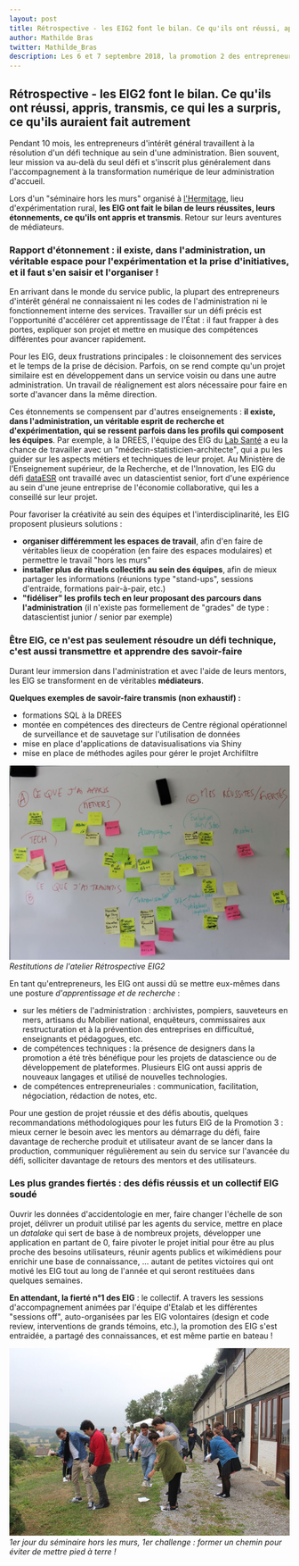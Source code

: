 ```yaml
---
layout: post
title: Rétrospective - les EIG2 font le bilan. Ce qu'ils ont réussi, appris, transmis, ce qui les a surpris, ce qu'ils auraient fait autrement 
author: Mathilde Bras
twitter: Mathilde_Bras
description: Les 6 et 7 septembre 2018, la promotion 2 des entrepreneurs d'intérêt général prenait du temps "hors les murs" pour faire le bilan de l'année et imaginer le futur du programme et de leurs projets. Un atelier "Réussites/Enseignements" a été organisé. Restitutions (en images). 
---
```


## Rétrospective - les EIG2 font le bilan. Ce qu'ils ont réussi, appris, transmis, ce qui les a surpris, ce qu'ils auraient fait autrement 

Pendant 10 mois, les entrepreneurs d'intérêt général travaillent à la résolution d'un défi technique au sein d'une administration. Bien souvent, leur mission va au-delà du seul défi et s'inscrit plus généralement dans l'accompagnement à la transformation numérique de leur administration d'accueil.

Lors d'un "séminaire hors les murs" organisé à [l'Hermitage](https://www.hermitagelelab.com/), lieu d'expérimentation rural, **les EIG ont fait le bilan de leurs réussites, leurs étonnements, ce qu'ils ont appris et transmis**. Retour sur leurs aventures de médiateurs.

### Rapport d'étonnement : il existe, dans l'administration, un véritable espace pour l'expérimentation et la prise d'initiatives, et il faut s'en saisir et l'organiser !

En arrivant dans le monde du service public, la plupart des entrepreneurs d'intérêt général ne connaissaient ni les codes de l'administration ni le fonctionnement interne des services. Travailler sur un défi précis est l'opportunité d'accélérer cet apprentissage de l'État : il faut frapper à des portes, expliquer son projet et mettre en musique des compétences différentes pour avancer rapidement.

Pour les EIG, deux frustrations principales : le cloisonnement des services et le temps de la prise de décision. Parfois, on se rend compte qu'un projet similaire est en développement dans un service voisin ou dans une autre administration. Un travail de réalignement est alors nécessaire pour faire en sorte d'avancer dans la même direction.

Ces étonnements se compensent par d'autres enseignements : **il existe, dans l'administration, un véritable esprit de recherche et d'expérimentation, qui se ressent parfois dans les profils qui composent les équipes**. Par exemple, à la DREES, l'équipe des EIG du [Lab Santé](/defis/2018/labsante.html) a eu la chance de travailler avec un "médecin-statisticien-architecte", qui a pu les guider sur les aspects métiers et techniques de leur projet. Au Ministère de l'Enseignement supérieur, de la Recherche, et de l'Innovation, les EIG du défi [dataESR](/defis/2018/dataesr.html) ont travaillé avec un datascientist senior, fort d'une expérience au sein d'une jeune entreprise de l'économie collaborative, qui les a conseillé sur leur projet.

Pour favoriser la créativité au sein des équipes et l'interdisciplinarité, les EIG proposent plusieurs solutions : 
* **organiser différemment les espaces de travail**, afin d'en faire de véritables lieux de coopération (en faire des espaces modulaires) et permettre le travail "hors les murs"
* **installer plus de rituels collectifs au sein des équipes**, afin de mieux partager les informations (réunions type "stand-ups", sessions d'entraide, formations pair-à-pair, etc.)
* **"fidéliser" les profils tech en leur proposant des parcours dans l'administration** (il n'existe pas formellement de "grades" de type : datascientist junior / senior par exemple)

### Être EIG, ce n'est pas seulement résoudre un défi technique, c'est aussi transmettre et apprendre des savoir-faire

Durant leur immersion dans l'administration et avec l'aide de leurs mentors, les EIG se transforment en de véritables **médiateurs**. 

**Quelques exemples de savoir-faire transmis (non exhaustif) :** 
* formations SQL à la DREES
* montée en compétences des directeurs de Centre régional opérationnel de surveillance et de sauvetage sur l'utilisation de données
* mise en place d'applications de datavisualisations via Shiny
* mise en place de méthodes agiles pour gérer le projet Archifiltre

![Tableau wins-fails](/img/blog/win-fails-tableau.JPG)
_Restitutions de l'atelier Rétrospective EIG2_

En tant qu'entrepreneurs, les EIG ont aussi dû se mettre eux-mêmes dans une posture _d'apprentissage et de recherche_ : 
* sur les métiers de l'administration : archivistes, pompiers, sauveteurs en mers, artisans du Mobilier national, enquêteurs, commissaires aux restructuration et à la prévention des entreprises en difficultué, enseignants et pédagogues, etc.
* de compétences techniques : la présence de designers dans la promotion a été très bénéfique pour les projets de datascience ou de développement de plateformes. Plusieurs EIG ont aussi appris de nouveaux langages et utilisé de nouvelles technologies.
* de compétences entrepreneuriales : communication, facilitation, négociation, rédaction de notes, etc.

Pour une gestion de projet réussie et des défis aboutis, quelques recommandations méthodologiques pour les futurs EIG de la Promotion 3 : mieux cerner le besoin avec les mentors au démarrage du défi, faire davantage de recherche produit et utilisateur avant de se lancer dans la production, communiquer régulièrement au sein du service sur l'avancée du défi, solliciter davantage de retours des mentors et des utilisateurs.

### Les plus grandes fiertés : des défis réussis et un collectif EIG soudé

Ouvrir les données d'accidentologie en mer, faire changer l'échelle de son projet, délivrer un produit utilisé par les agents du service, mettre en place un _datalake_ qui sert de base à de nombreux projets, développer une application en partant de 0, faire pivoter le projet initial pour être au plus proche des besoins utilisateurs, réunir agents publics et wikimédiens pour enrichir une base de connaissance, ... autant de petites victoires qui ont motivé les EIG tout au long de l'année et qui seront restituées dans quelques semaines.

**En attendant, la fierté n°1 des EIG** : le collectif. A travers les sessions d'accompagnement animées par l'équipe d'Etalab et les différentes "sessions off", auto-organisées par les EIG volontaires (design et code review, interventions de grands témoins, etc.), la promotion des EIG s'est entraidée, a partagé des connaissances, et est même partie en bateau !

![Ice-breaker hors les murs](/img/blog/team-building.jpg)
_1er jour du séminaire hors les murs, 1er challenge : former un chemin pour éviter de mettre pied à terre !_





